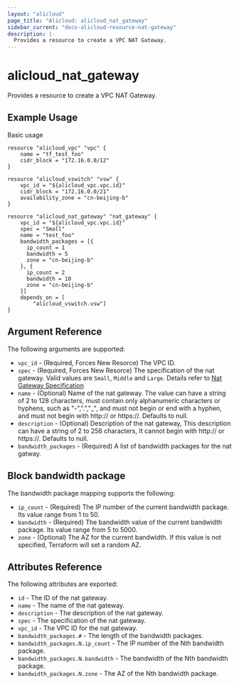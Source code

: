 ```yaml
---
layout: "alicloud"
page_title: "Alicloud: alicloud_nat_gateway"
sidebar_current: "docs-alicloud-resource-nat-gateway"
description: |-
  Provides a resource to create a VPC NAT Gateway.
---
```


# alicloud\_nat\_gateway

Provides a resource to create a VPC NAT Gateway.

## Example Usage

Basic usage

```
resource "alicloud_vpc" "vpc" {
	name = "tf_test_foo"
	cidr_block = "172.16.0.0/12"
}

resource "alicloud_vswitch" "vsw" {
	vpc_id = "${alicloud_vpc.vpc.id}"
	cidr_block = "172.16.0.0/21"
	availability_zone = "cn-beijing-b"
}

resource "alicloud_nat_gateway" "nat_gateway" {
	vpc_id = "${alicloud_vpc.vpc.id}"
	spec = "Small"
	name = "test_foo"
	bandwidth_packages = [{
	  ip_count = 1
	  bandwidth = 5
	  zone = "cn-beijing-b"
	}, {
	  ip_count = 2
	  bandwidth = 10
	  zone = "cn-beijing-b"
	}]
	depends_on = [
    	"alicloud_vswitch.vsw"]
}
```

## Argument Reference

The following arguments are supported:

* `vpc_id` - (Required, Forces New Resorce) The VPC ID.
* `spec` - (Required, Forces New Resorce) The specification of the nat gateway. Valid values are `Small`, `Middle` and `Large`. Details refer to [Nat Gateway Specification](https://help.aliyun.com/document_detail/42757.html?spm=5176.doc32322.6.559.kFNBzv)
* `name` - (Optional) Name of the nat gateway. The value can have a string of 2 to 128 characters, must contain only alphanumeric characters or hyphens, such as "-",".","_", and must not begin or end with a hyphen, and must not begin with http:// or https://. Defaults to null.
* `description` - (Optional) Description of the nat gateway, This description can have a string of 2 to 256 characters, It cannot begin with http:// or https://. Defaults to null.
* `bandwidth_packages` - (Required) A list of bandwidth packages for the nat gatway.

## Block bandwidth package

The bandwidth package mapping supports the following:

* `ip_count` - (Required) The IP number of the current bandwidth package. Its value range from 1 to 50.
* `bandwidth` - (Required) The bandwidth value of the current bandwidth package. Its value range from 5 to 5000.
* `zone` - (Optional) The AZ for the current bandwidth. If this value is not specified, Terraform will set a random AZ.

## Attributes Reference

The following attributes are exported:

* `id` - The ID of the nat gateway.
* `name` - The name of the nat gateway.
* `description` - The description of the nat gateway.
* `spec` - The specification of the nat gateway.
* `vpc_id` - The VPC ID for the nat gateway.
* `bandwidth_packages.#` - The length of the bandwidth packages.
* `bandwidth_packages.N.ip_count` - The IP number of the Nth bandwidth package.
* `bandwidth_packages.N.bandwidth` - The bandwidth of the Nth bandwidth package.
* `bandwidth_packages.N.zone` - The AZ of the Nth bandwidth package.
